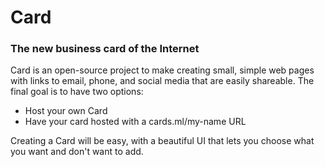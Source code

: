 # Card
### The new business card of the Internet

Card is an open-source project to make creating small, simple web pages with links to email, phone, and social media that are easily shareable.  The final goal is to have two options:

- Host your own Card
- Have your card hosted with a cards.ml/my-name URL

Creating a Card will be easy, with a beautiful UI that lets you choose what you want and don't want to add.
